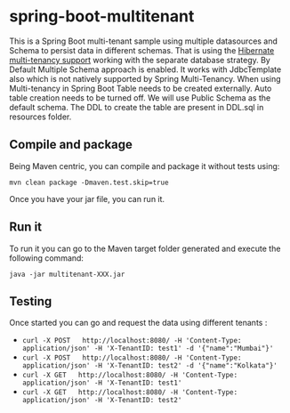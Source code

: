 # spring-boot-multitenant
This is a Spring Boot multi-tenant sample using multiple datasources and Schema to persist data in different schemas. 
That is using the [Hibernate multi-tenancy support](https://docs.jboss.org/hibernate/orm/4.2/devguide/en-US/html/ch16.html) working with the separate database strategy.
By Default Multiple Schema approach is enabled. It works with JdbcTemplate also which is not natively supported by Spring Multi-Tenancy. When using Multi-tenancy in Spring Boot Table needs to be created externally.
Auto table creation needs to be turned off. We will use Public Schema as the default schema. The DDL to create the table are present in DDL.sql in resources folder. 
## Compile and package

Being Maven centric, you can compile and package it without tests using:
```
mvn clean package -Dmaven.test.skip=true
```
Once you have your jar file, you can run it.

## Run it

To run it you can go to the Maven target folder generated and execute the following command:
```
java -jar multitenant-XXX.jar
```

## Testing

Once started you can go and request the data using different tenants :

* `curl -X POST   http://localhost:8080/ -H 'Content-Type: application/json' -H 'X-TenantID: test1' -d '{"name":"Mumbai"}'`
* `curl -X POST   http://localhost:8080/ -H 'Content-Type: application/json' -H 'X-TenantID: test2' -d '{"name":"Kolkata"}'`
*  `curl -X GET   http://localhost:8080/ -H 'Content-Type: application/json' -H 'X-TenantID: test1'`
* `curl -X GET   http://localhost:8080/ -H 'Content-Type: application/json' -H 'X-TenantID: test2' `